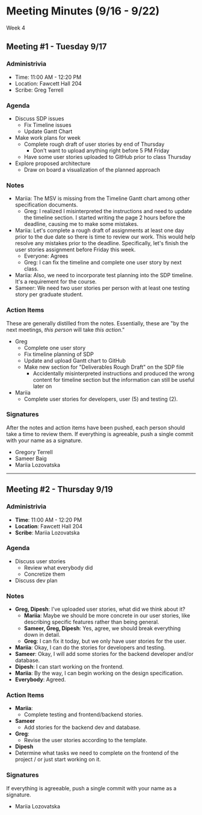 # Meeting Minutes (9/16 - 9/22)
Week 4

## Meeting #1 - Tuesday 9/17

### Administrivia
* Time: 11:00 AM - 12:20 PM
* Location: Fawcett Hall 204
* Scribe: Greg Terrell

### Agenda
* Discuss SDP issues
  * Fix Timeline issues
  * Update Gantt Chart
* Make work plans for week
  * Complete rough draft of user stories by end of Thursday
    * Don't want to upload anything right before 5 PM Friday
  * Have some user stories uploaded to GitHub prior to class Thursday
* Explore proposed architecture
  * Draw on board a visualization of the planned approach

### Notes
* Mariia: The MSV is missing from the Timeline Gantt chart among other specification documents.
  * Greg: I realized I misinterpreted the instructions and need to update the timeline section. I started writing the page 2 hours before the deadline, causing me to make some mistakes.
* Mariia: Let's complete a rough draft of assignments at least one day prior to the due date so there is time to review our work. This would help resolve any mistakes prior to the deadline. Specifically, let's finish the user stories assignment before Friday this week.
  * Everyone: Agrees
  * Greg: I can fix the timeline and complete one user story by next class.
* Mariia: Also, we need to incorporate test planning into the SDP timeline. It's a requirement for the course.
* Sameer: We need two user stories per person with at least one testing story per graduate student.

### Action Items
These are generally distilled from the notes. Essentially, these are "by the next meetings, _this person_ will take _this action_."
* Greg
  * Complete one user story
  * Fix timeline planning of SDP
  * Update and upload Gantt chart to GitHub
  * Make new section for "Deliverables Rough Draft" on the SDP file
    * Accidentally misinterpreted instructions and produced the wrong content for timeline section but the information can still be useful later on
* Mariia
  *  Complete user stories for developers, user (5) and testing (2).

### Signatures
After the notes and action items have been pushed, each person should take a time to review them. If everything is agreeable, push a single commit with your name as a signature. 
* Gregory Terrell
* Sameer Baig
* Mariia Lozovatska

---

## Meeting #2 - Thursday 9/19

### Administrivia
* **Time**: 11:00 AM - 12:20 PM
* **Location**: Fawcett Hall 204
* **Scribe**: Mariia Lozovatska

### Agenda
* Discuss user stories
  * Review what everybody did
  * Concretize them
* Discuss  dev plan

### Notes
* **Greg, Dipesh**: I've uploaded user stories, what did we think about it?
  * **Mariia**: Maybe we should be more concrete in our user stories, like describing specific features rather than being general.
  * **Sameer, Greg, Dipesh**: Yes, agree, we should break everything down in detail.
  * **Greg**: I can fix it today, but we only have user stories for the user.
* **Mariia**: Okay, I can do the stories for developers and testing.
* **Sameer**: Okay, I will add some stories for the backend developer and/or database.
* **Dipesh**: I can start working on the frontend.
*  **Mariia**: By the way, I can begin working on the design specification.
*  **Everybody**: Agreed.

### Action Items
* **Mariia**:
  *  Complete testing and frontend/backend stories.
* **Sameer**
   * Add stories for the backend dev and database.
* **Greg**:
  * Revise the user stories according to the template.
 *  **Dipesh**
  * Determine what tasks we need to complete on the frontend of the project / or just start working on it.

### Signatures
If everything is agreeable, push a single commit with your name as a signature.
* Mariia Lozovatska

